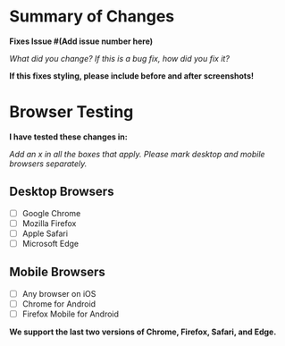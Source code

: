 
# Summary of Changes

**Fixes Issue #(Add issue number here)**

*What did you change? If this is a bug fix, how did you fix it?*

**If this fixes styling, please include before and after screenshots!**

# Browser Testing

**I have tested these changes in:**

*Add an x in all the boxes that apply. Please mark desktop and mobile
browsers separately.*

## Desktop Browsers

- [ ] Google Chrome
- [ ] Mozilla Firefox
- [ ] Apple Safari
- [ ] Microsoft Edge

## Mobile Browsers

- [ ] Any browser on iOS
- [ ] Chrome for Android
- [ ] Firefox Mobile for Android

**We support the last two versions of Chrome, Firefox, Safari, and Edge.**



